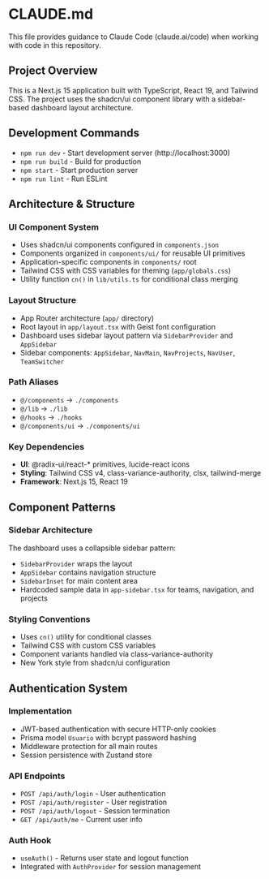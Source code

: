 # CLAUDE.md

This file provides guidance to Claude Code (claude.ai/code) when working with code in this repository.

## Project Overview

This is a Next.js 15 application built with TypeScript, React 19, and Tailwind CSS. The project uses the shadcn/ui component library with a sidebar-based dashboard layout architecture.

## Development Commands

- `npm run dev` - Start development server (http://localhost:3000)
- `npm run build` - Build for production
- `npm start` - Start production server
- `npm run lint` - Run ESLint

## Architecture & Structure

### UI Component System
- Uses shadcn/ui components configured in `components.json`
- Components organized in `components/ui/` for reusable UI primitives
- Application-specific components in `components/` root
- Tailwind CSS with CSS variables for theming (`app/globals.css`)
- Utility function `cn()` in `lib/utils.ts` for conditional class merging

### Layout Structure
- App Router architecture (`app/` directory)
- Root layout in `app/layout.tsx` with Geist font configuration
- Dashboard uses sidebar layout pattern via `SidebarProvider` and `AppSidebar`
- Sidebar components: `AppSidebar`, `NavMain`, `NavProjects`, `NavUser`, `TeamSwitcher`

### Path Aliases
- `@/components` → `./components`
- `@/lib` → `./lib`
- `@/hooks` → `./hooks`
- `@/components/ui` → `./components/ui`

### Key Dependencies
- **UI**: @radix-ui/react-* primitives, lucide-react icons
- **Styling**: Tailwind CSS v4, class-variance-authority, clsx, tailwind-merge
- **Framework**: Next.js 15, React 19

## Component Patterns

### Sidebar Architecture
The dashboard uses a collapsible sidebar pattern:
- `SidebarProvider` wraps the layout
- `AppSidebar` contains navigation structure
- `SidebarInset` for main content area
- Hardcoded sample data in `app-sidebar.tsx` for teams, navigation, and projects

### Styling Conventions
- Uses `cn()` utility for conditional classes
- Tailwind CSS with custom CSS variables
- Component variants handled via class-variance-authority
- New York style from shadcn/ui configuration

## Authentication System

### Implementation
- JWT-based authentication with secure HTTP-only cookies
- Prisma model `Usuario` with bcrypt password hashing
- Middleware protection for all main routes
- Session persistence with Zustand store

### API Endpoints
- `POST /api/auth/login` - User authentication
- `POST /api/auth/register` - User registration
- `POST /api/auth/logout` - Session termination
- `GET /api/auth/me` - Current user info

### Auth Hook
- `useAuth()` - Returns user state and logout function
- Integrated with `AuthProvider` for session management